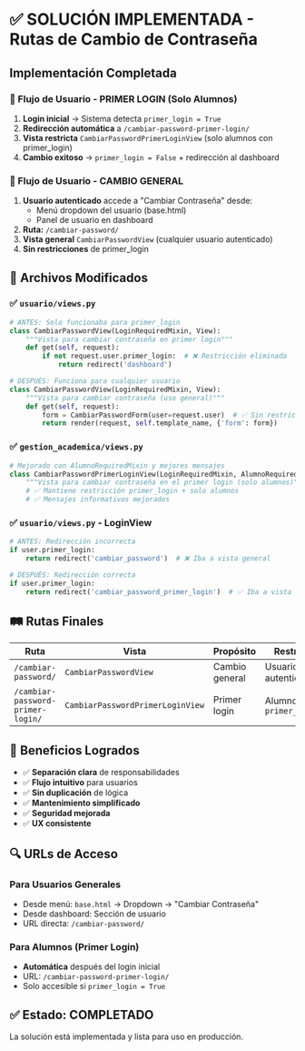 # ✅ SOLUCIÓN IMPLEMENTADA - Rutas de Cambio de Contraseña

## Implementación Completada

### 🔄 Flujo de Usuario - PRIMER LOGIN (Solo Alumnos)
1. **Login inicial** → Sistema detecta `primer_login = True`
2. **Redirección automática** a `/cambiar-password-primer-login/`
3. **Vista restricta** `CambiarPasswordPrimerLoginView` (solo alumnos con primer_login)
4. **Cambio exitoso** → `primer_login = False` + redirección al dashboard

### 🔄 Flujo de Usuario - CAMBIO GENERAL
1. **Usuario autenticado** accede a "Cambiar Contraseña" desde:
   - Menú dropdown del usuario (base.html)
   - Panel de usuario en dashboard
2. **Ruta:** `/cambiar-password/`
3. **Vista general** `CambiarPasswordView` (cualquier usuario autenticado)
4. **Sin restricciones** de primer_login

## 📁 Archivos Modificados

### ✅ `usuario/views.py`
```python
# ANTES: Solo funcionaba para primer_login
class CambiarPasswordView(LoginRequiredMixin, View):
    """Vista para cambiar contraseña en primer login"""
    def get(self, request):
        if not request.user.primer_login:  # ❌ Restricción eliminada
            return redirect('dashboard')

# DESPUÉS: Funciona para cualquier usuario
class CambiarPasswordView(LoginRequiredMixin, View):
    """Vista para cambiar contraseña (uso general)"""
    def get(self, request):
        form = CambiarPasswordForm(user=request.user)  # ✅ Sin restricciones
        return render(request, self.template_name, {'form': form})
```

### ✅ `gestion_academica/views.py`
```python
# Mejorado con AlumnoRequiredMixin y mejores mensajes
class CambiarPasswordPrimerLoginView(LoginRequiredMixin, AlumnoRequiredMixin, View):
    """Vista para cambiar contraseña en el primer login (solo alumnos)"""
    # ✅ Mantiene restricción primer_login + solo alumnos
    # ✅ Mensajes informativos mejorados
```

### ✅ `usuario/views.py` - LoginView
```python
# ANTES: Redirección incorrecta
if user.primer_login:
    return redirect('cambiar_password')  # ❌ Iba a vista general

# DESPUÉS: Redirección correcta
if user.primer_login:
    return redirect('cambiar_password_primer_login')  # ✅ Iba a vista específica
```

## 🛤️ Rutas Finales

| Ruta | Vista | Propósito | Restricciones |
|------|-------|-----------|---------------|
| `/cambiar-password/` | `CambiarPasswordView` | Cambio general | Usuario autenticado |
| `/cambiar-password-primer-login/` | `CambiarPasswordPrimerLoginView` | Primer login | Alumno + `primer_login=True` |

## 🎯 Beneficios Logrados

- ✅ **Separación clara** de responsabilidades
- ✅ **Flujo intuitivo** para usuarios
- ✅ **Sin duplicación** de lógica
- ✅ **Mantenimiento simplificado**
- ✅ **Seguridad mejorada**
- ✅ **UX consistente**

## 🔍 URLs de Acceso

### Para Usuarios Generales
- Desde menú: `base.html` → Dropdown → "Cambiar Contraseña"
- Desde dashboard: Sección de usuario
- URL directa: `/cambiar-password/`

### Para Alumnos (Primer Login)
- **Automática** después del login inicial
- URL: `/cambiar-password-primer-login/`
- Solo accesible si `primer_login = True`

## ✅ Estado: COMPLETADO
La solución está implementada y lista para uso en producción.